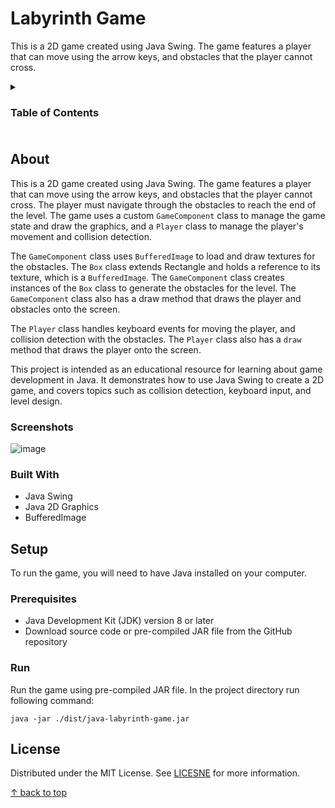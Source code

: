 <!-- BACK TO TOP -->
<a name="readme-top"></a>

<!-- TITLE AND OVERVIEW -->
# Labyrinth Game

This is a 2D game created using Java Swing. The game features a player that can move using the arrow keys, and obstacles that the player cannot cross.

<!-- TABLE OF CONTENTS -->
<details>
  <summary><h3>Table of Contents<h3></summary>
  <ol>
    <li>
      <a href="#about">About</a>
      <ul>
        <li><a href="#built-with">Built With</a></li>
      </ul>
    </li>
    <li>
      <a href="#setup">Setup</a>
      <ul>
        <li><a href="#prerequisites">Prerequisites</a></li>
        <li><a href="#installation">Installation</a></li>
      </ul>
    </li>
    <li><a href="#license">License</a></li>
  </ol>
</details>

## About

This is a 2D game created using Java Swing. The game features a player that can move using the arrow keys, and obstacles that the player cannot cross. The player must navigate through the obstacles to reach the end of the level. The game uses a custom `GameComponent` class to manage the game state and draw the graphics, and a `Player` class to manage the player's movement and collision detection.

The `GameComponent` class uses `BufferedImage` to load and draw textures for the obstacles. The `Box` class extends Rectangle and holds a reference to its texture, which is a `BufferedImage`. The `GameComponent` class creates instances of the `Box` class to generate the obstacles for the level. The `GameComponent` class also has a draw method that draws the player and obstacles onto the screen.

The `Player` class handles keyboard events for moving the player, and collision detection with the obstacles. The `Player` class also has a `draw` method that draws the player onto the screen.

This project is intended as an educational resource for learning about game development in Java. It demonstrates how to use Java Swing to create a 2D game, and covers topics such as collision detection, keyboard input, and level design.


### Screenshots

![image](https://user-images.githubusercontent.com/101121453/219332087-972af9bd-27fb-458a-8317-15ab53af0a75.png)

### Built With

- Java Swing
- Java 2D Graphics
- BufferedImage

<!-- GETTING STARTED -->
## Setup

To run the game, you will need to have Java installed on your computer. 

### Prerequisites

- Java Development Kit (JDK) version 8 or later
- Download source code or pre-compiled JAR file from the GitHub repository

### Run

Run the game using pre-compiled JAR file.
In the project directory run following command:
```
java -jar ./dist/java-labyrinth-game.jar
```

<!-- LICENSE -->
## License

Distributed under the MIT License. See [LICESNE](LICENSE) for more information.

<!-- BACK TO TOP -->
<p><a href="#readme-top">↑ back to top</a></p>
